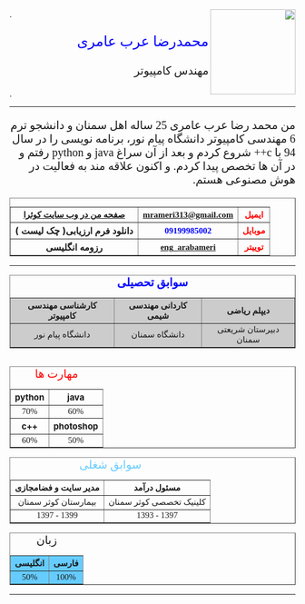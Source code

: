 <img dir="rtl" align="right" src="Image.png" width="150" height="150">
.
<p  dir="rtl" align="right" style="color:  blue; font-family: Vazir; font-size: 25px;">محمدرضا عرب عامری</p>
<p  dir="rtl" align="right" style="font-family: Vazir; font-size: 20px;">مهندس کامپیوتر</p>
.
<hr/>
 <p  dir="rtl" align="right" style="font-family: Vazir; font-size: 20px;">من محمد رضا عرب عامری 25 ساله اهل سمنان و دانشجو ترم 6 مهندسی کامپیوتر دانشگاه پیام نور، برنامه نویسی را در سال 94 با c++  شروع کردم و بعد از آن سراغ java و python رفتم و در آن ها تخصص پیدا کردم. و اکنون علاقه مند به فعالیت در هوش مصنوعی هستم.</p>
 
 
 <link rel="shortcut icon" href="http://mail.com/favicon.ico" title="mail" />
 
<table width="400" border="1" cellspacing="2" cellpadding="2" style="text-align:center;" align="center">
<caption style="color:  blue; font-family: Vazir; font-size: 20px;">
</caption>
<tr>
<th><a href="https://quera.ir/profile/mrameri313" style="font-family: Vazir; font-size: 15px;">صفحه من در وب سایت کوئرا</a></th>
<th><a href="https://mrameri313@gmail.com" style="font-family: Vazir; font-size: 15px;">mrameri313@gmail.com</a></th>
<th style="color:  red; font-family: Vazir; font-size: 15px;">ایمیل</th>
</tr>
<tr>
<th>( دانلود فرم ارزیابی( چک لیست</th>
<th style="color:  blue; font-family: Vazir; font-size: 15px;">09199985002</th>
<th style="color:  red; font-family: Vazir; font-size: 15px;"><b>موبایل</b></th>
</tr>
<tr>
<th>رزومه انگلیسی</th>
<th><a href="https://twitter.com/eng_arabameri" style="font-family: Vazir; font-size: 15px;">eng_arabameri</a></th>
<th style="color:  red; font-family: Vazir; font-size: 15px;"><b>توییتر</b></th>
</tr>
</table>
 <hr/>

<table border="1">
<caption style="color:  blue; font-family: Vazir; font-size: 20px;">
<b>سوابق تحصیلی</b>
</caption>
<colgroup style="background-color:#CCC"></colgroup>
<colgroup style="background-color:#CCC"></colgroup>
<colgroup style="background-color:#CCC"></colgroup>
<tr>
<th style="color:  block; font-family: Vazir; font-size: 15px;">کارشناسی مهندسی کامپیوتر</th>
<th style="font-family: Vazir; font-size: 15px;">کاردانی مهندسی شیمی</th>
<th style="font-family: Vazir; font-size: 15px;">دیپلم ریاضی</th>
</tr>
<tr>
<td style="text-align:center; font-family: Vazir; font-size: 15px;">دانشگاه پیام نور</td>
<td style="text-align:center; font-family: Vazir; font-size: 15px;">دانشگاه سمنان</td>
<td style="text-align:center; font-family: Vazir; font-size: 15px;">دبیرستان شریعتی سمنان</td>
</tr>
</table>

<table border="1" align="left">
<caption style="color:  red; font-family: Vazir; font-size: 20px;">
مهارت ها
</caption>
<tr>
<th style="font-size: 15px;">python</th>
<th style="font-size: 15px;">java</th>
</tr>
<tr>
<td style="text-align:center; font-family: Vazir; font-size: 15px;">70%</td>
<td style="text-align:center; font-family: Vazir; font-size: 15px;">60%</td>
</tr>
<tr>
<th style="font-size: 15px;">c++</th>
<th style="font-size: 15px;">photoshop</th>
</tr>
<tr>
<td style="text-align:center; font-family: Vazir; font-size: 15px;">60%</td>
<td style="text-align:center; font-family: Vazir; font-size: 15px;">50%</td>
</tr>
</table>

<table width="400" border="1" cellspacing="2" cellpadding="2" style="text-align:center;" align="center">
<caption style="color:  #6CF; font-family: Vazir; font-size: 20px;">
 سوابق شغلی
</caption>
<tr>
<th style="font-family: Vazir; font-size: 15px;">مدیر سایت و فضامجازی</th>
<th style="font-family: Vazir; font-size: 15px;">مسئول درآمد</th>
</tr>
<tr>
<td style="text-align:center; font-family: Vazir; font-size: 15px;">بیمارستان کوثر سمنان</td>
<td style="text-align:center; font-family: Vazir; font-size: 15px;">کلینیک تخصصی کوثر سمنان</td>
</tr>
<tr>
<td style="text-align:center; font-family: Vazir; font-size: 15px;">1397 - 1399</td>
<td style="text-align:center; font-family: Vazir; font-size: 15px;">1393 - 1397</td>
</tr>
</table>

<table border="1">
<caption style=" font-family: Vazir; font-size: 20px;">
زبان
</caption>
<colgroup style="background-color:#6CF"></colgroup>
<colgroup style="background-color:#6CF"></colgroup>
<tr>
<th style="font-family: Vazir; font-size: 15px;">انگلیسی</th>
<th style="font-family: Vazir; font-size: 15px;">فارسی</th>
</tr>
<tr>
<td style="text-align:center; font-family: Vazir; font-size: 15px;">50%</td>
<td style="text-align:center; font-family: Vazir; font-size: 15px;">100%</td>
</tr>
</table>
 <hr/>
